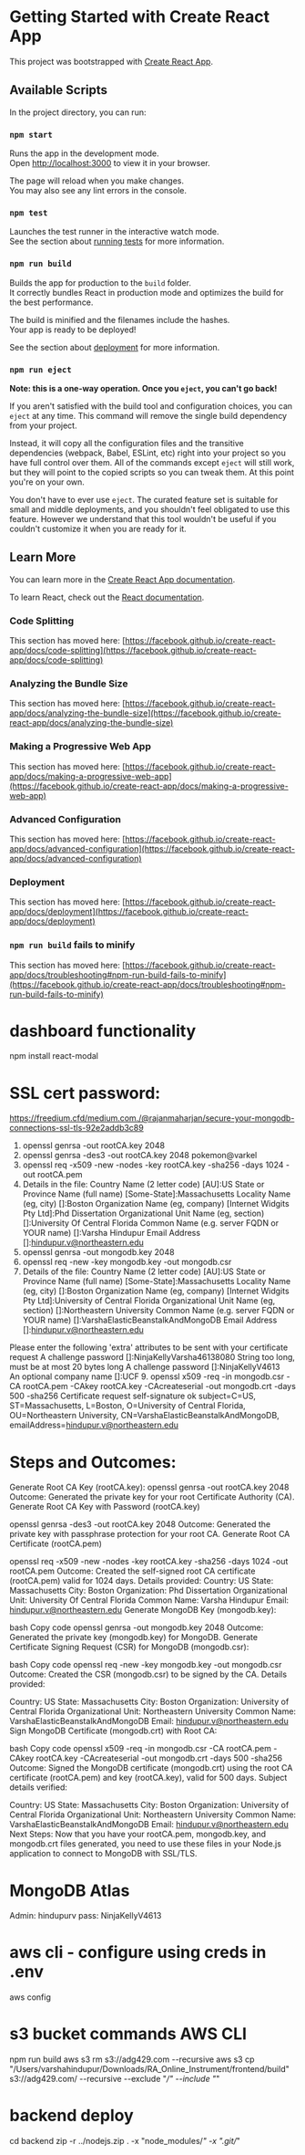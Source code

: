 # Getting Started with Create React App

This project was bootstrapped with [Create React App](https://github.com/facebook/create-react-app).

## Available Scripts

In the project directory, you can run:

### `npm start`

Runs the app in the development mode.\
Open [http://localhost:3000](http://localhost:3000) to view it in your browser.

The page will reload when you make changes.\
You may also see any lint errors in the console.

### `npm test`

Launches the test runner in the interactive watch mode.\
See the section about [running tests](https://facebook.github.io/create-react-app/docs/running-tests) for more information.

### `npm run build`

Builds the app for production to the `build` folder.\
It correctly bundles React in production mode and optimizes the build for the best performance.

The build is minified and the filenames include the hashes.\
Your app is ready to be deployed!

See the section about [deployment](https://facebook.github.io/create-react-app/docs/deployment) for more information.

### `npm run eject`

**Note: this is a one-way operation. Once you `eject`, you can't go back!**

If you aren't satisfied with the build tool and configuration choices, you can `eject` at any time. This command will remove the single build dependency from your project.

Instead, it will copy all the configuration files and the transitive dependencies (webpack, Babel, ESLint, etc) right into your project so you have full control over them. All of the commands except `eject` will still work, but they will point to the copied scripts so you can tweak them. At this point you're on your own.

You don't have to ever use `eject`. The curated feature set is suitable for small and middle deployments, and you shouldn't feel obligated to use this feature. However we understand that this tool wouldn't be useful if you couldn't customize it when you are ready for it.

## Learn More

You can learn more in the [Create React App documentation](https://facebook.github.io/create-react-app/docs/getting-started).

To learn React, check out the [React documentation](https://reactjs.org/).

### Code Splitting

This section has moved here: [https://facebook.github.io/create-react-app/docs/code-splitting](https://facebook.github.io/create-react-app/docs/code-splitting)

### Analyzing the Bundle Size

This section has moved here: [https://facebook.github.io/create-react-app/docs/analyzing-the-bundle-size](https://facebook.github.io/create-react-app/docs/analyzing-the-bundle-size)

### Making a Progressive Web App

This section has moved here: [https://facebook.github.io/create-react-app/docs/making-a-progressive-web-app](https://facebook.github.io/create-react-app/docs/making-a-progressive-web-app)

### Advanced Configuration

This section has moved here: [https://facebook.github.io/create-react-app/docs/advanced-configuration](https://facebook.github.io/create-react-app/docs/advanced-configuration)

### Deployment

This section has moved here: [https://facebook.github.io/create-react-app/docs/deployment](https://facebook.github.io/create-react-app/docs/deployment)

### `npm run build` fails to minify

This section has moved here: [https://facebook.github.io/create-react-app/docs/troubleshooting#npm-run-build-fails-to-minify](https://facebook.github.io/create-react-app/docs/troubleshooting#npm-run-build-fails-to-minify)


# dashboard functionality
npm install react-modal

# SSL cert password:
https://freedium.cfd/medium.com./@rajanmaharjan/secure-your-mongodb-connections-ssl-tls-92e2addb3c89
1. openssl genrsa -out rootCA.key 2048
2. openssl genrsa -des3 -out rootCA.key 2048
    pokemon@varkel
4. openssl req -x509 -new -nodes -key rootCA.key -sha256 -days 1024 -out rootCA.pem
5. Details in the file:
Country Name (2 letter code) [AU]:US
State or Province Name (full name) [Some-State]:Massachusetts
Locality Name (eg, city) []:Boston
Organization Name (eg, company) [Internet Widgits Pty Ltd]:Phd Dissertation
Organizational Unit Name (eg, section) []:University Of Central Florida
Common Name (e.g. server FQDN or YOUR name) []:Varsha Hindupur
Email Address []:hindupur.v@northeastern.edu
6. openssl genrsa -out mongodb.key 2048
7. openssl req -new -key mongodb.key -out mongodb.csr
8. Details of the file:
Country Name (2 letter code) [AU]:US
State or Province Name (full name) [Some-State]:Massachusetts
Locality Name (eg, city) []:Boston
Organization Name (eg, company) [Internet Widgits Pty Ltd]:University of Central Florida
Organizational Unit Name (eg, section) []:Northeastern University
Common Name (e.g. server FQDN or YOUR name) []:VarshaElasticBeanstalkAndMongoDB
Email Address []:hindupur.v@northeastern.edu

Please enter the following 'extra' attributes
to be sent with your certificate request
A challenge password []:NinjaKellyVarsha46138080
String too long, must be at most 20 bytes long
A challenge password []:NinjaKellyV4613        
An optional company name []:UCF
9. openssl x509 -req -in mongodb.csr -CA rootCA.pem -CAkey rootCA.key -CAcreateserial -out mongodb.crt -days 500 -sha256
Certificate request self-signature ok
subject=C=US, ST=Massachusetts, L=Boston, O=University of Central Florida, OU=Northeastern University, CN=VarshaElasticBeanstalkAndMongoDB, emailAddress=hindupur.v@northeastern.edu


# Steps and Outcomes:
Generate Root CA Key (rootCA.key):
openssl genrsa -out rootCA.key 2048
Outcome: Generated the private key for your root Certificate Authority (CA).
Generate Root CA Key with Password (rootCA.key)

openssl genrsa -des3 -out rootCA.key 2048
Outcome: Generated the private key with passphrase protection for your root CA.
Generate Root CA Certificate (rootCA.pem)

openssl req -x509 -new -nodes -key rootCA.key -sha256 -days 1024 -out rootCA.pem
Outcome: Created the self-signed root CA certificate (rootCA.pem) valid for 1024 days.
Details provided:
Country: US
State: Massachusetts
City: Boston
Organization: Phd Dissertation
Organizational Unit: University Of Central Florida
Common Name: Varsha Hindupur
Email: hindupur.v@northeastern.edu
Generate MongoDB Key (mongodb.key):

bash
Copy code
openssl genrsa -out mongodb.key 2048
Outcome: Generated the private key (mongodb.key) for MongoDB.
Generate Certificate Signing Request (CSR) for MongoDB (mongodb.csr):

bash
Copy code
openssl req -new -key mongodb.key -out mongodb.csr
Outcome: Created the CSR (mongodb.csr) to be signed by the CA.
Details provided:

Country: US
State: Massachusetts
City: Boston
Organization: University of Central Florida
Organizational Unit: Northeastern University
Common Name: VarshaElasticBeanstalkAndMongoDB
Email: hindupur.v@northeastern.edu
Sign MongoDB Certificate (mongodb.crt) with Root CA:

bash
Copy code
openssl x509 -req -in mongodb.csr -CA rootCA.pem -CAkey rootCA.key -CAcreateserial -out mongodb.crt -days 500 -sha256
Outcome: Signed the MongoDB certificate (mongodb.crt) using the root CA certificate (rootCA.pem) and key (rootCA.key), valid for 500 days.
Subject details verified:

Country: US
State: Massachusetts
City: Boston
Organization: University of Central Florida
Organizational Unit: Northeastern University
Common Name: VarshaElasticBeanstalkAndMongoDB
Email: hindupur.v@northeastern.edu
Next Steps:
Now that you have your rootCA.pem, mongodb.key, and mongodb.crt files generated, you need to use these files in your Node.js application to connect to MongoDB with SSL/TLS.

# MongoDB Atlas 
Admin: hindupurv
pass: NinjaKellyV4613

# aws cli - configure using creds in .env
aws config

# s3 bucket commands AWS CLI
npm run build
aws s3 rm s3://adg429.com --recursive
aws s3 cp "/Users/varshahindupur/Downloads/RA_Online_Instrument/frontend/build" s3://adg429.com/ --recursive --exclude "*/" --include "*"

# backend deploy
cd backend
zip -r ../nodejs.zip . -x "node_modules/*" -x ".git/*"